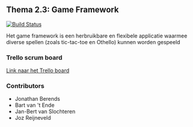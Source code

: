 ## Thema 2.3: Game Framework

[![Build Status](https://magnum.travis-ci.com/bartvtende/2.3-game-framework.svg?token=cmpz4XFFGeiY1QtpHaqp)](https://magnum.travis-ci.com/bartvtende/2.3-game-framework)

Het game framework is een herbruikbare en flexibele applicatie waarmee diverse spellen (zoals tic-tac-toe en Othello) kunnen worden gespeeld

### Trello scrum board

[Link naar het Trello board](https://trello.com/b/hAOMn9QR/t2-3-game-framework-project-groep-2)

### Contributors
* Jonathan Berends
* Bart van 't Ende
* Jan-Bert van Slochteren
* Joz Reijneveld